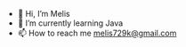 - 👋 Hi, I’m Melis
- 🌱 I’m currently learning Java
- 📫 How to reach me melis729k@gmail.com

<!---
melisklc0/melisklc0 is a ✨ special ✨ repository because its `README.md` (this file) appears on your GitHub profile.
You can click the Preview link to take a look at your changes.
--->
